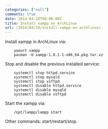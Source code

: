 ```yaml
---
categories: ["null"]
comments: true
date: 2014-04-18T00:00:00Z
title: Install xampp on ArchLinux
url: /2014/04/18/install-xampp-on-archlinux/
---
```


Install xampp in ArchLinux via:    

```
	yaourt xampp
	pacman -U xampp-1.8.1-1-x86_64.pkg.tar.xz 

```
Stop and disable the previous installed service:     

```
	systemctl stop httpd.service
	systemctl stop mysqld
	systemctl stop vsftpd
	systemctl disable httpd.service
	systemctl disable mysqld
	systemctl disable vsftpd

```
Start the xampp via:

```
	/opt/lampp/lampp start

```
Other commands: start/restart/stop.     
